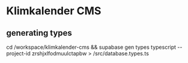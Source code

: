 # Klimkalender CMS

## generating types

cd /workspace/klimkalender-cms && supabase gen types typescript --project-id  zrshjxlfodmuulctapbw  > /src/database.types.ts